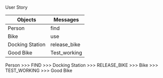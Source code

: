 User Story

| Objects         | Messages     |
|-----------------|--------------|
| Person          | find         |
| Bike            | use          |
| Docking Station | release_bike |
| Good Bike       | Test_working |

Person >>> FIND >>> Docking Station >>> RELEASE_BIKE >>> Bike >>> TEST_WORKING >>> Good Bike